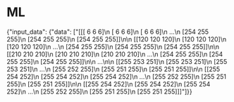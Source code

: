 # ML

{"input_data": {"data": ["[[[  6   6   6]\n  [  6   6   6]\n  [  6   6   6]\n  ...\n  [254 255 255]\n  [254 255 255]\n  [254 255 255]]\n\n [[120 120 120]\n  [120 120 120]\n  [120 120 120]\n  ...\n  [254 255 255]\n  [254 255 255]\n  [254 255 255]]\n\n [[210 210 210]\n  [210 210 210]\n  [210 210 210]\n  ...\n  [254 255 255]\n  [254 255 255]\n  [254 255 255]]\n\n ...\n\n [[255 253 251]\n  [255 253 251]\n  [255 253 251]\n  ...\n  [255 252 255]\n  [255 251 255]\n  [255 251 255]]\n\n [[255 254 252]\n  [255 254 252]\n  [255 254 252]\n  ...\n  [255 252 255]\n  [255 251 255]\n  [255 251 255]]\n\n [[255 254 252]\n  [255 254 252]\n  [255 254 252]\n  ...\n  [255 252 255]\n  [255 251 255]\n  [255 251 255]]]"]}}
